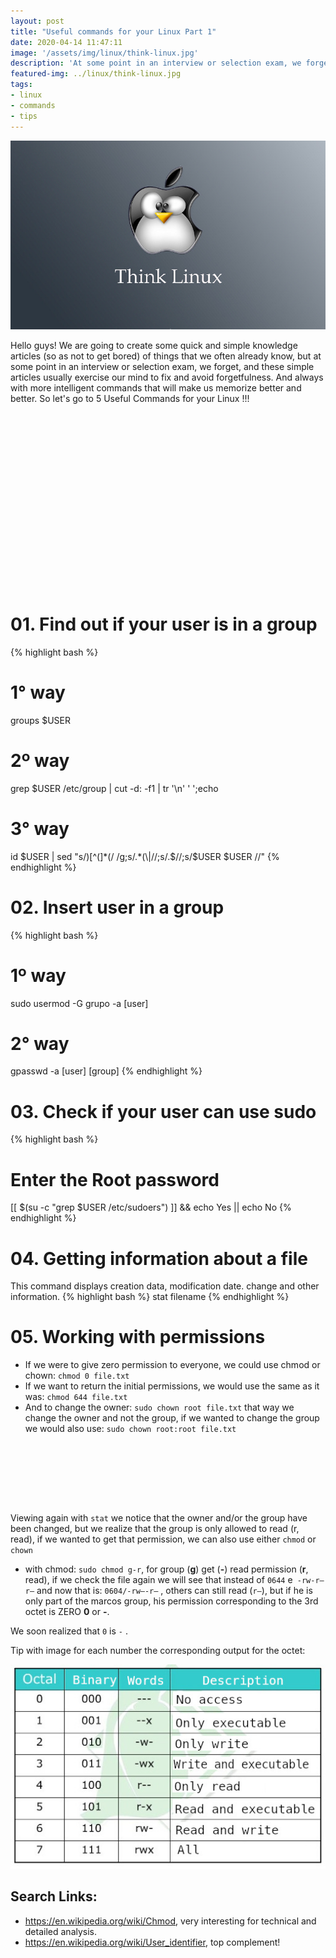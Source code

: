 ```yaml
---
layout: post
title: "Useful commands for your Linux Part 1"
date: 2020-04-14 11:47:11
image: '/assets/img/linux/think-linux.jpg'
description: 'At some point in an interview or selection exam, we forget these basic things.'
featured-img: ../linux/think-linux.jpg
tags:
- linux
- commands
- tips
---
```


![Useful commands for your Linux Part 1](/assets/img/linux/think-linux.jpg)

Hello guys! We are going to create some quick and simple knowledge articles (so as not to get bored) of things that we often already know, but at some point in an interview or selection exam, we forget, and these simple articles usually exercise our mind to fix and avoid forgetfulness. And always with more intelligent commands that will make us memorize better and better. So let's go to 5 Useful Commands for your Linux !!!

<!-- QUADRADO -->
<script async src="//pagead2.googlesyndication.com/pagead/js/adsbygoogle.js"></script>
<ins class="adsbygoogle"
style="display:inline-block;width:336px;height:280px"
data-ad-client="ca-pub-2838251107855362"
data-ad-slot="5351066970"></ins>
<script>
(adsbygoogle = window.adsbygoogle || []).push({});
</script>

# 01. Find out if your user is in a group
{% highlight bash %}
# 1° way
groups $USER

# 2º way
grep $USER /etc/group | cut -d: -f1 | tr '\n' ' ';echo


# 3° way
id $USER | sed "s/)[^(]*(/ /g;s/.*(\|//;s/.$//;s/$USER $USER //"
{% endhighlight %}

# 02. Insert user in a group
{% highlight bash %}
# 1º way
sudo usermod -G grupo -a [user]

# 2° way
gpasswd -a [user] [group]
{% endhighlight %}

# 03. Check if your user can use sudo
{% highlight bash %}
# Enter the Root password
[[ $(su -c "grep $USER /etc/sudoers") ]] && echo Yes || echo No
{% endhighlight %}

# 04. Getting information about a file
This command displays creation data, modification date. change and other information.
{% highlight bash %}
stat filename
{% endhighlight %}

# 05. Working with permissions
+ If we were to give zero permission to everyone, we could use chmod or chown: `chmod 0 file.txt`
+ If we want to return the initial permissions, we would use the same as it was: `chmod 644 file.txt`
+ And to change the owner: `sudo chown root file.txt` that way we change the owner and not the group, if we wanted to change the group we would also use: `sudo chown root:root file.txt`

<!-- LISTA MIN -->
<script async src="//pagead2.googlesyndication.com/pagead/js/adsbygoogle.js"></script>
<ins class="adsbygoogle"
style="display:inline-block;width:730px;height:95px"
data-ad-client="ca-pub-2838251107855362"
data-ad-slot="5351066970"></ins>
<script>
(adsbygoogle = window.adsbygoogle || []).push({});
</script>

Viewing again with `stat` we notice that the owner and/or the group have been changed, but we realize that the group is only allowed to read (r, read), if we wanted to get that permission, we can also use either `chmod` or `chown`

+ with chmod: `sudo chmod g-r`, for group (**g**) get (**-**) read permission (**r**, read), if we check the file again we will see that instead of `0644` e` -rw-r–r–` and now that is: `0604/-rw—-r–` , others can still read (`r–`), but if he is only part of the marcos group, his permission corresponding to the 3rd octet is ZERO **0** or **-**.

We soon realized that `0` is `-` .

Tip with image for each number the corresponding output for the octet:

![Permissions](/assets/img/linux/permissions.jpg)


## Search Links:
+ <https://en.wikipedia.org/wiki/Chmod>, very interesting for technical and detailed analysis.
+ <https://en.wikipedia.org/wiki/User_identifier>, top complement!
